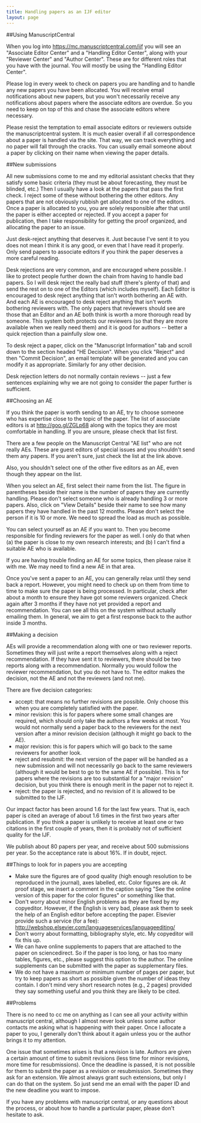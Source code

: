 ```yaml
---
title: Handling papers as an IJF editor
layout: page
---
```


##Using ManuscriptCentral

When you log into https://mc.manuscriptcentral.com/ijf you will see an "Associate Editor Center" and a "Handling Editor Center", along with your "Reviewer Center" and "Author Center". These are for different roles that you have with the journal. You will mostly be using the "Handling Editor Center".

Please log in every week to check on papers you are handling and to handle any new papers you have been allocated. You will receive email notifications about new papers, but you won't necessarily receive any notifications about papers where the associate editors are overdue. So you need to keep on top of this and chase the associate editors where necessary. 

Please resist the temptation to email associate editors or reviewers outside the manuscriptcentral system. It is much easier overall if all correspondence about a paper is handled via the site. That way, we can track everything and no paper will fall through the cracks. You can usually email someone about a paper by clicking on their name when viewing the paper details.

##New submissions

All new submissions come to me and my editorial assistant checks that they satisfy some basic criteria (they must be about forecasting, they must be blinded, etc.) Then I usually have a look at the papers that pass the first check. I reject some of these without bothering the other editors. Any papers that are not obviously rubbish get allocated to one of the editors. Once a paper is allocated to you, you are solely responsible after that until the paper is either accepted or rejected. If you accept a paper for publication, then I take responsibility for getting the proof organized, and allocating the paper to an issue.

Just desk-reject anything that deserves it. Just because I've sent it to you does not mean I think it is any good, or even that I have read it properly. Only send papers to associate editors if you think the paper deserves a more careful reading.

Desk rejections are very common, and are encouraged where possible. I like to protect people further down the chain from having to handle bad papers. So I will desk reject the really bad stuff (there's plenty of that) and send the rest on to one of the Editors (which includes myself). Each Editor is encouraged to desk reject anything that isn't worth bothering an AE with. And each AE is encouraged to desk reject anything that isn't worth bothering reviewers with. The only papers that reviewers should see are those that an Editor and an AE both think is worth a more thorough read by someone. This system both protects our reviewers (so that they are more available when we really need them) and it is good for authors -- better a quick rejection than a painfully slow one.

To desk reject a paper, click on the "Manuscript Information" tab and scroll down to the section headed "HE Decision". When you click "Reject" and then "Commit Decision", an email template will be generated and you can modify it as appropriate. Similarly for any other decision.

Desk rejection letters do not normally contain reviews -- just a few sentences explaining why we are not going to consider the paper further is sufficient.

##Choosing an AE

If you think the paper is worth sending to an AE, try to choose someone who has expertise close to the topic of the paper. The list of associate editors is at http://goo.gl/ZGLp68 along with the topics they are most comfortable in handling. If you are unsure, please check that list first. 

There are a few people on the Manuscript Central "AE list" who are not really AEs. These are guest editors of special issues and you shouldn't send them any papers. If you aren't sure, just check the list at the link above.

Also, you shouldn't select one of the other five editors as an AE, even though they appear on the list.

When you select an AE, first select their name from the list. The figure in parentheses beside their name is the number of papers they are currently handling. Please don't select someone who is already handling 3 or more papers. Also, click on "View Details" beside their name to see how many papers they have handled in the past 12 months. Please don't select the person if it is 10 or more. We need to spread the load as much as possible. 

You can select yourself as an AE if you want to. Then you become responsible for finding reviewers for the paper as well. I only do that when (a) the paper is close to my own research interests; and (b) I can't find a suitable AE who is available. 

If you are having trouble finding an AE for some topics, then please raise it with me. We may need to find a new AE in that area.

Once you've sent a paper to an AE, you can generally relax until they send back a report. However, you might need to check up on them from time to time to make sure the paper is being processed. In particular, check after about a month to ensure they have got some reviewers organized. Check again after 3 months if they have not yet provided a report and recommendation. You can see all this on the system without actually emailing them. In general, we aim to get a first response back to the author inside 3 months.

##Making a decision

AEs will provide a recommendation along with one or two reviewer reports. Sometimes they will just write a report themselves along with a reject recommendation. If they have sent it to reviewers, there should be two reports along with a recommendation. Normally you would follow the reviewer recommendation, but you do not have to. The editor makes the decision, not the AE and not the reviewers (and not me).

There are five decision categories:
 * accept: that means no further revisions are possible. Only choose this when you are completely satisfied with the paper.
 * minor revision: this is for papers where some small changes are required, which should only take the authors a few weeks at most. You would not normally send a paper back to the reviewers for the next version after a minor revision decision (although it might go back to the AE).
 * major revision: this is for papers which will go back to the same reviewers for another look. 
 * reject and resubmit: the next version of the paper will be handled as a new submission and will not necessarily go back to the same reviewers (although it would be best to go to the same AE if possible). This is for papers where the revisions are too substantial for a "major revision" decision, but you think there is enough merit in the paper not to reject it.
 * reject: the paper is rejected, and no revision of it is allowed to be submitted to the IJF.

Our impact factor has been around 1.6 for the last few years. That is, each paper is cited an average of about 1.6 times in the first two years after publication. If you think a paper is unlikely to receive at least one or two citations in the first couple of years, then it is probably not of sufficient quality for the IJF. 

We publish about 80 papers per year, and receive about 500 submissions per year. So the acceptance rate is about 16%. If in doubt, reject.

##Things to look for in papers you are accepting

 * Make sure the figures are of good quality (high enough resolution to be reproduced in the journal), axes labelled, etc. Color figures are ok. At proof stage, we insert a comment in the caption saying "See the online version of this paper for the color figures" or something like that.
 * Don't worry about minor English problems as they are fixed by my copyeditor. However, if the English is very bad, please ask them to seek the help of an English editor before accepting the paper. Elsevier provide such a service (for a fee): http://webshop.elsevier.com/languageservices/languageediting/
 * Don't worry about formatting, bibliography style, etc. My copyeditor will fix this up.
 * We can have online supplements to papers that are attached to the paper on sciencedirect. So if the paper is too long, or has too many tables, figures, etc., please suggest this option to the author. The online supplements can be submitted with the paper as supplementary files. 
 * We do not have a maximum or minimum number of pages per paper, but try to keep papers as short as possible given the number of ideas they contain. I don't mind very short research notes (e.g., 2 pages) provided they say something useful and you think they are likely to be cited. 

##Problems

There is no need to cc me on anything as I can see all your activity within manuscript central, although I almost never look unless some author contacts me asking what is happening with their paper. Once I allocate a paper to you, I generally don't think about it again unless you or the author brings it to my attention.

One issue that sometimes arises is that a revision is late. Authors are given a certain amount of time to submit revisions (less time for minor revisions, more time for resubmissions). Once the deadline is passed, it is not possible for them to submit the paper as a revision or resubmission. Sometimes they ask for an extension. We almost always grant such extensions, but only I can do that on the system. So just send me an email with the paper ID and the new deadline you want to impose.

If you have any problems with manuscript central, or any questions about the process, or about how to handle a particular paper, please don't hesitate to ask.


